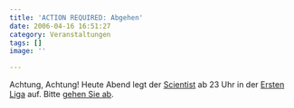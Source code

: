 ```yaml
---
title: 'ACTION REQUIRED: Abgehen'
date: 2006-04-16 16:51:27
category: Veranstaltungen
tags: []
image: ''

---
```


Achtung, Achtung! Heute Abend legt der [Scientist](http://www.myspace.com/djscientist) ab 23 Uhr in der [Ersten Liga](http://www.ersteliga.com/) auf. Bitte [gehen Sie ab](http://www.rzuser.uni-heidelberg.de/~cd2/drw/e/ab/gehe/abgehen.htm).
